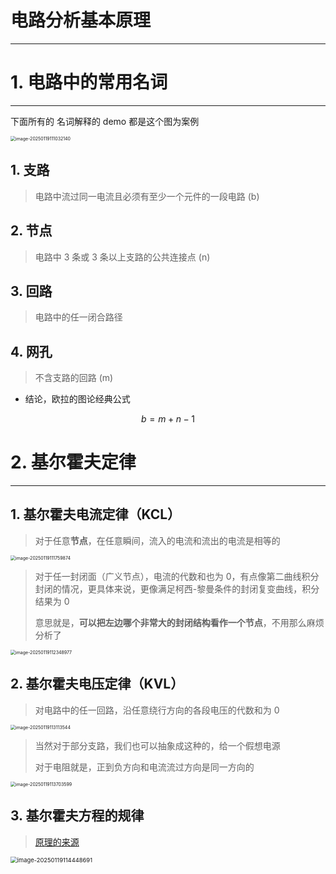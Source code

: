 # 电路分析基本原理

---

# 1. 电路中的常用名词

---

下面所有的 名词解释的 demo 都是这个图为案例

<img src="https://cdn.jsdelivr.net/gh/MTsocute/New_Image@main/img/image-20250119111032140.png" alt="image-20250119111032140" style="zoom:50%;" />

## 1. 支路

> 电路中流过同一电流且必须有至少一个元件的一段电路 (b)

## 2. 节点

> 电路中 3 条或 3 条以上支路的公共连接点 (n)

## 3. 回路

> 电路中的任一闭合路径

## 4. 网孔

> 不含支路的回路 (m)

- 结论，欧拉的图论经典公式

$$
b = m+n - 1
$$

# 2. 基尔霍夫定律

---

## 1. 基尔霍夫电流定律（KCL）

> 对于任意**节点**，在任意瞬间，流入的电流和流出的电流是相等的

<img src="https://cdn.jsdelivr.net/gh/MTsocute/New_Image@main/img/image-20250119111759874.png" alt="image-20250119111759874" style="zoom:50%;" />

> 对于任一封闭面（广义节点），电流的代数和也为 0，有点像第二曲线积分封闭的情况，更具体来说，更像满足柯西-黎曼条件的封闭复变曲线，积分结果为 0
>
> 意思就是，**可以把左边哪个非常大的封闭结构看作一个节点**，不用那么麻烦分析了

<img src="https://cdn.jsdelivr.net/gh/MTsocute/New_Image@main/img/image-20250119112348977.png" alt="image-20250119112348977" style="zoom:50%;" />

<br>

## 2. 基尔霍夫电压定律（KVL）

> 对电路中的任一回路，沿任意绕行方向的各段电压的代数和为 0

<img src="https://cdn.jsdelivr.net/gh/MTsocute/New_Image@main/img/image-20250119113113544.png" alt="image-20250119113113544" style="zoom:50%;" />

> 当然对于部分支路，我们也可以抽象成这种的，给一个假想电源
>
> 对于电阻就是，正到负方向和电流流过方向是同一方向的

<img src="https://cdn.jsdelivr.net/gh/MTsocute/New_Image@main/img/image-20250119113703599.png" alt="image-20250119113703599" style="zoom:50%;" />

## 3. 基尔霍夫方程的规律

> [原理的来源](https://www.bilibili.com/video/BV1LD4y1U7o8?spm_id_from=333.788.recommend_more_video.-1&vd_source=b47817c1aa0db593f452034d53d4273a)

<img src="https://cdn.jsdelivr.net/gh/MTsocute/New_Image@main/img/image-20250119114448691.png" alt="image-20250119114448691" style="zoom:67%;" />